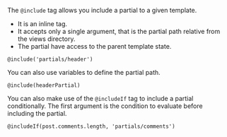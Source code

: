 The `@include` tag allows you include a partial to a given template.

- It is an inline tag.
- It accepts only a single argument, that is the partial path relative from the views directory.
- The partial have access to the parent template state.

```edge
@include('partials/header')
```

You can also use variables to define the partial path.

```edge
@include(headerPartial)
```

You can also make use of the `@includeIf` tag to include a partial conditionally. The first argument is the condition to evaluate before including the partial.

```edge
@includeIf(post.comments.length, 'partials/comments')
```
